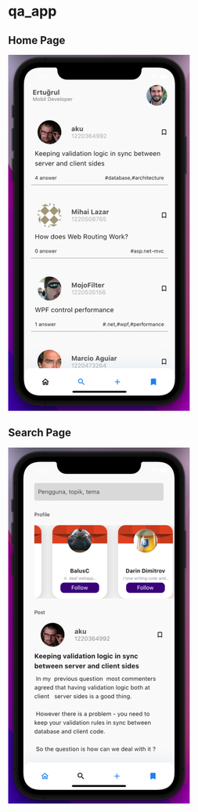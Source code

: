 # qa_app

## Home Page
![HomeView](https://github.com/ertugrulkoca/qa_app/blob/main/home.png)

## Search Page
![SearchView](https://github.com/ertugrulkoca/qa_app/blob/main/search.png)